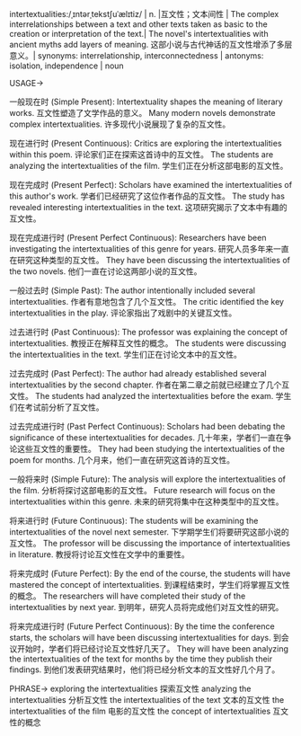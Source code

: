 intertextualities:/ˌɪntərˌtekstʃuˈælɪtiz/ | n. |互文性；文本间性 | The complex interrelationships between a text and other texts taken as basic to the creation or interpretation of the text.|  The novel's intertextualities with ancient myths add layers of meaning. 这部小说与古代神话的互文性增添了多层意义。| synonyms: interrelationship, interconnectedness | antonyms: isolation, independence | noun

USAGE->

一般现在时 (Simple Present):
Intertextuality shapes the meaning of literary works. 互文性塑造了文学作品的意义。
Many modern novels demonstrate complex intertextualities. 许多现代小说展现了复杂的互文性。

现在进行时 (Present Continuous):
Critics are exploring the intertextualities within this poem.  评论家们正在探索这首诗中的互文性。
The students are analyzing the intertextualities of the film. 学生们正在分析这部电影的互文性。

现在完成时 (Present Perfect):
Scholars have examined the intertextualities of this author's work. 学者们已经研究了这位作者作品的互文性。
The study has revealed interesting intertextualities in the text. 这项研究揭示了文本中有趣的互文性。

现在完成进行时 (Present Perfect Continuous):
Researchers have been investigating the intertextualities of this genre for years.  研究人员多年来一直在研究这种类型的互文性。
They have been discussing the intertextualities of the two novels. 他们一直在讨论这两部小说的互文性。

一般过去时 (Simple Past):
The author intentionally included several intertextualities. 作者有意地包含了几个互文性。
The critic identified the key intertextualities in the play. 评论家指出了戏剧中的关键互文性。


过去进行时 (Past Continuous):
The professor was explaining the concept of intertextualities. 教授正在解释互文性的概念。
The students were discussing the intertextualities in the text. 学生们正在讨论文本中的互文性。

过去完成时 (Past Perfect):
The author had already established several intertextualities by the second chapter.  作者在第二章之前就已经建立了几个互文性。
The students had analyzed the intertextualities before the exam. 学生们在考试前分析了互文性。

过去完成进行时 (Past Perfect Continuous):
Scholars had been debating the significance of these intertextualities for decades.  几十年来，学者们一直在争论这些互文性的重要性。
They had been studying the intertextualities of the poem for months.  几个月来，他们一直在研究这首诗的互文性。

一般将来时 (Simple Future):
The analysis will explore the intertextualities of the film.  分析将探讨这部电影的互文性。
Future research will focus on the intertextualities within this genre. 未来的研究将集中在这种类型中的互文性。

将来进行时 (Future Continuous):
The students will be examining the intertextualities of the novel next semester.  下学期学生们将要研究这部小说的互文性。
The professor will be discussing the importance of intertextualities in literature. 教授将讨论互文性在文学中的重要性。


将来完成时 (Future Perfect):
By the end of the course, the students will have mastered the concept of intertextualities.  到课程结束时，学生们将掌握互文性的概念。
The researchers will have completed their study of the intertextualities by next year.  到明年，研究人员将完成他们对互文性的研究。

将来完成进行时 (Future Perfect Continuous):
By the time the conference starts, the scholars will have been discussing intertextualities for days.  到会议开始时，学者们将已经讨论互文性好几天了。
They will have been analyzing the intertextualities of the text for months by the time they publish their findings.  到他们发表研究结果时，他们将已经分析文本的互文性好几个月了。


PHRASE->
exploring the intertextualities  探索互文性
analyzing the intertextualities  分析互文性
the intertextualities of the text 文本的互文性
the intertextualities of the film 电影的互文性
the concept of intertextualities 互文性的概念
